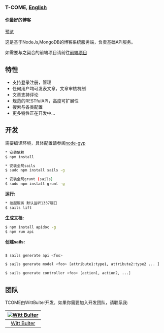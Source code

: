 ### T-COME, [English](https://github.com/WittBulter/tcome/blob/master/README.md)
#### 你最好的博客

[预览](http://wittsay.cc/) &nbsp;

这是基于NodeJs,MongoDB的博客系统服务端，负责基础API服务。  

如需要与之契合的前端项目请前往[前端项目](https://github.com/WittBulter/tcome-frontend)

## 特性
* 支持登录注册，管理
* 任何用户均可发表文章，文章审核机制
* 文章支持评论
* 规范的RESTfulAPI，高度可扩展性
* 搜索与各类配置
* 更多特性正在开发中...

## 开发
需要编译环境，具体配置请参阅[node-gyp](https://github.com/nodejs/node-gyp)
```sh
* 安装依赖
$ npm install

* 安装全局sails
$ sudo npm install sails -g

* 安装全局grunt (sails)
$ sudo npm install grunt -g
```


**运行:**
```sh
* 挂起服务 默认监听1337端口
$ sails lift
```

**生成文档:**
```sh
$ npm install apidoc -g
$ npm run api
```

**创建sails:**
```sh

$ sails generate api <foo>

$ sails generate model <foo> [attribute1:type1, attribute2:type2 ... ]

$ sails generate controller <foo> [action1, action2, ...]
```


## 团队
TCOME由WittBulter开发，如果你需要加入开发团队，请联系我:

[![Witt Bulter](http://obqqxnnm4.bkt.clouddn.com/11304944.gif?imageView2/1/w/100)](https://github.com/WittBulter) |  
:---:|
[Witt Bulter](https://github.com/WittBulter) |



